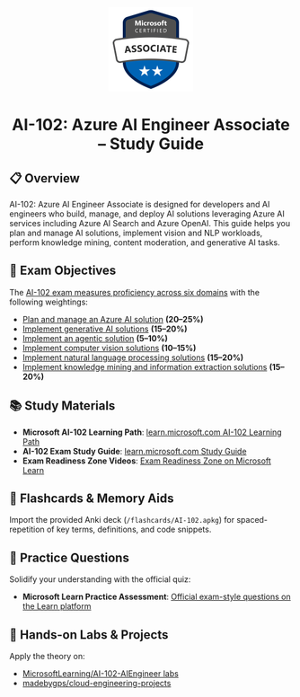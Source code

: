 <!-- Header & Badge -->

<div align="center">
  <img src="./images/microsoft-certified-associate-badge.svg" alt="Azure AI Engineer Associate Badge" height="150" />
  <h1>AI-102: Azure AI Engineer Associate – Study Guide</h1>
</div>

## 📋 Overview

AI-102: Azure AI Engineer Associate is designed for developers and AI engineers who build, manage, and deploy AI solutions leveraging Azure AI services including Azure AI Search and Azure OpenAI. This guide helps you plan and manage AI solutions, implement vision and NLP workloads, perform knowledge mining, content moderation, and generative AI tasks.

## 🎯 Exam Objectives

The [AI-102 exam measures proficiency across six domains](https://learn.microsoft.com/en-us/credentials/certifications/resources/study-guides/ai-102#skills-at-a-glance) with the following weightings:

- [Plan and manage an Azure AI solution](./plan-and-manage-an-azure-ai-solution/README.md) **(20–25%)**
- [Implement generative AI solutions](./implement-generative-ai-solutions/README.md) **(15–20%)**
- [Implement an agentic solution](./implement-an-agentic-solution/README.md) **(5–10%)**
- [Implement computer vision solutions](./implement-computer-vision-solutions/README.md) **(10–15%)**
- [Implement natural language processing solutions](./implement-natural-language-processing-solutions/README.md) **(15–20%)**
- [Implement knowledge mining and information extraction solutions](./implement-knowledge-mining-and-information-extraction-solutions/README.md) **(15–20%)**

## 📚 Study Materials

- **Microsoft AI-102 Learning Path**: [learn.microsoft.com AI-102 Learning Path](https://learn.microsoft.com/learn/certifications/azure-ai-engineer/)
- **AI-102 Exam Study Guide**: [learn.microsoft.com Study Guide](https://learn.microsoft.com/en-us/credentials/certifications/resources/study-guides/ai-102)
- **Exam Readiness Zone Videos**: [Exam Readiness Zone on Microsoft Learn](https://learn.microsoft.com/en-us/shows/exam-readiness-zone/)

## 🧠 Flashcards & Memory Aids

Import the provided Anki deck (`/flashcards/AI-102.apkg`) for spaced-repetition of key terms, definitions, and code snippets.

## 📝 Practice Questions

Solidify your understanding with the official quiz:

- **Microsoft Learn Practice Assessment**: [Official exam-style questions on the Learn platform](https://learn.microsoft.com/en-us/credentials/certifications/azure-ai-engineer/practice/assessment?assessment-type=practice&assessmentId=61&practice-assessment-type=certification)

## 🔬 Hands-on Labs & Projects

Apply the theory on:

- [MicrosoftLearning/AI-102-AIEngineer labs](https://github.com/MicrosoftLearning/AI-102-AIEngineer)
- [madebygps/cloud-engineering-projects](https://github.com/madebygps/cloud-engineering-projects/tree/main/ai-102)
